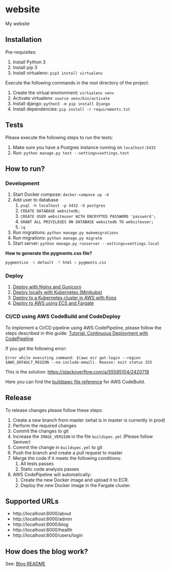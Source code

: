 # website

My website

## Installation

Pre-requisites:

1. Install Python 3
1. Install pip 3
1. Install virtualenv: `pip3 install virtualenv`

Execute the following commands in the root directory of the project.

1. Create the virtual environment: `virtualenv venv`
1. Activate virtualenv: `source venv/bin/activate`
1. Install django: `python3 -m pip install Django`
1. Install dependencies: `pip install -r requirements.txt`

## Tests

Please execute the following steps to run the tests:

1. Make sure you have a Postgres instance running on `localhost:5432`
1. Run: `python manage.py test --settings=settings.test`

## How to run?

### Development

1. Start Docker compose: `docker-compose up -d`
1. Add user to database
   1. `psql -h localhost -p 5432 -U postgres`
   1. `CREATE DATABASE websitedb;`
   1. `CREATE USER websiteuser WITH ENCRYPTED PASSWORD 'password';`
   1. `GRANT ALL PRIVILEGES ON DATABASE websitedb TO websiteuser;`
   1. `\q`
1. Run migrations: `python manage.py makemigrations`
1. Run migrations: `python manage.py migrate`
1. Start server: `python manage.py runserver --settings=settings.local`

**How to generate the pygments.css file?**
```bash
pygmentize -S default -f html > pygments.css
```

### Deploy

1. [Deploy with Nginx and Gunicorn](./deploy_with_nginx_and_gunicorn.md)
1. [Deploy locally with Kubernetes (Minikube)](./deploy_locally_with_kubernetes.md)
1. [Deploy to a Kubernetes cluster in AWS with Kops](./deploy_to_kubernetes_in_aws_using_kops.md)
1. [Deploy to AWS using ECS and Fargate](./deploy_to_aws_using_ecs_and_fargate.md)

### CI/CD using AWS CodeBuild and CodeDeploy

To implement a CI/CD pipeline using AWS CodePipeline, please follow the steps
described in this guide: [Tutorial: Continuous Deployment with CodePipeline](https://docs.aws.amazon.com/AmazonECS/latest/developerguide/ecs-cd-pipeline.html)

If you get the following error:
```
Error while executing command: $(aws ecr get-login --region $AWS_DEFAULT_REGION --no-include-email). Reason: exit status 255
```
This is the solution: https://stackoverflow.com/a/55585104/2420718

Here you can find the [buildspec file reference](https://docs.aws.amazon.com/codebuild/latest/userguide/build-spec-ref.html) for AWS CodeBuild.

## Release

To release changes please follow these steps:

1. Create a new branch from master (what is in master is currently in prod)
1. Perform the required changes
1. Commit the changes to git
1. Increase the `IMAGE_VERSION` in the file `buildspec.yml` (Please follow Semver)
1. Commit the change in `buildspec.yml` to git
1. Push the branch and create a pull request to master
1. Merge the code if it meets the following conditions:
   1. All tests passes
   1. Static code analysis passes
1. AWS CodePipeline will automatically:
   1. Create the new Docker image and upload it to ECR.
   1. Deploy the new Docker image in the Fargate cluster.

## Supported URLs

* http://localhost:8000/about
* http://localhost:8000/admin
* http://localhost:8000/blog
* http://localhost:8000/health
* http://localhost:8000/users/login

## How does the blog work?

See: [Blog README](./blog/README.md)
